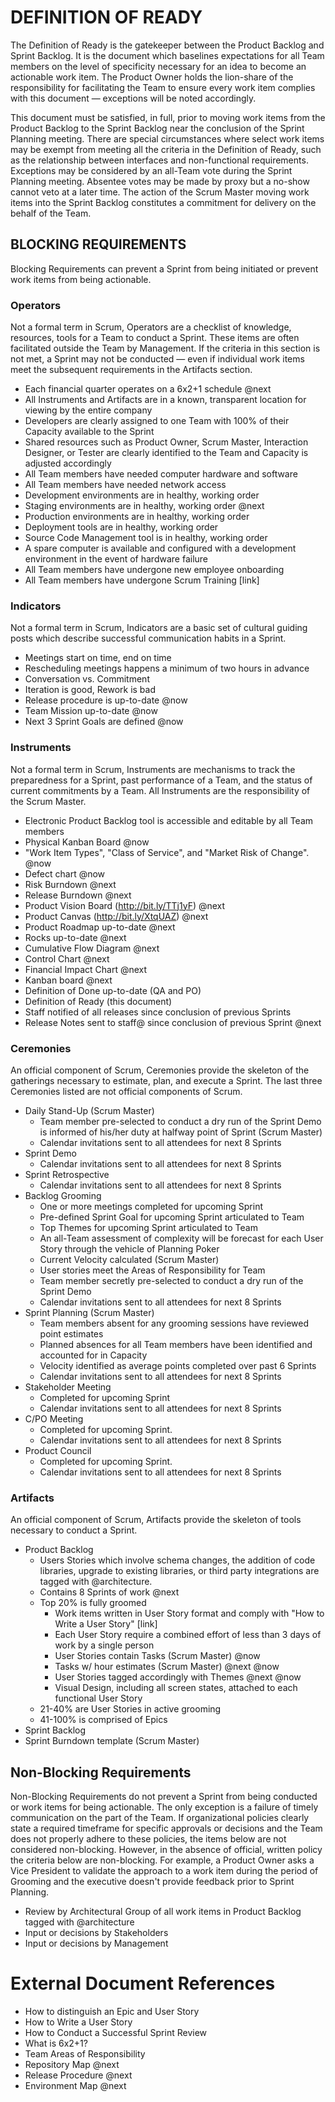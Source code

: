 # DEFINITION OF READY
The Definition of Ready is the gatekeeper between the Product Backlog and Sprint Backlog.  It is the document which baselines expectations for all Team members on the level of specificity necessary for an idea to become an actionable work item.  The Product Owner holds the lion-share of the responsibility for facilitating the Team to ensure every work item complies with this document — exceptions will be noted accordingly.

This document must be satisfied, in full, prior to moving work items from the Product Backlog to the Sprint Backlog near the conclusion of the Sprint Planning meeting.  There are special circumstances where select work items may be exempt from meeting all the criteria in the Definition of Ready, such as the relationship between interfaces and non-functional requirements.  Exceptions may be considered by an all-Team vote during the Sprint Planning meeting.  Absentee votes may be made by proxy but a no-show cannot veto at a later time.  The action of the Scrum Master moving work items into the Sprint Backlog constitutes a commitment for delivery on the behalf of the Team.

## BLOCKING REQUIREMENTS
Blocking Requirements can prevent a Sprint from being initiated or prevent work items from being actionable.

### Operators
Not a formal term in Scrum, Operators are a checklist of knowledge, resources, tools for a Team to conduct a Sprint.  These items are often facilitated outside the Team by Management.  If the criteria in this section is not met, a Sprint may not be conducted — even if individual work items meet the subsequent requirements in the Artifacts section.

- Each financial quarter operates on a 6x2+1 schedule @next
- All Instruments and Artifacts are in a known, transparent location for viewing by the entire company
- Developers are clearly assigned to one Team with 100% of their Capacity available to the Sprint
- Shared resources such as Product Owner, Scrum Master, Interaction Designer, or Tester are clearly identified to the Team and Capacity is adjusted accordingly
- All Team members have needed computer hardware and software
- All Team members have needed network access
- Development environments are in healthy, working order
- Staging environments are in healthy, working order @next
- Production environments are in healthy, working order
- Deployment tools are in healthy, working order
- Source Code Management tool is in healthy, working order
- A spare computer is available and configured with a development environment in the event of hardware failure
- All Team members have undergone new employee onboarding
- All Team members have undergone Scrum Training [link]

### Indicators
Not a formal term in Scrum, Indicators are a basic set of cultural guiding posts which describe successful communication habits in a Sprint.

- Meetings start on time, end on time
- Rescheduling meetings happens a minimum of two hours in advance
- Conversation vs. Commitment
- Iteration is good, Rework is bad
- Release procedure is up-to-date @now
- Team Mission up-to-date @now
- Next 3 Sprint Goals are defined @now

### Instruments
Not a formal term in Scrum, Instruments are mechanisms to track the preparedness for a Sprint, past performance of a Team, and the status of current commitments by a Team.  All Instruments are the responsibility of the Scrum Master.

- Electronic Product Backlog tool is accessible and editable by all Team members
- Physical Kanban Board @now
- "Work Item Types", "Class of Service", and "Market Risk of Change". @now
- Defect chart @now
- Risk Burndown @next
- Release Burndown @next
- Product Vision Board (http://bit.ly/TTj1yF) @next
- Product Canvas (http://bit.ly/XtqUAZ) @next
- Product Roadmap up-to-date @next
- Rocks up-to-date @next
- Cumulative Flow Diagram @next
- Control Chart @next
- Financial Impact Chart @next
- Kanban board @next
- Definition of Done up-to-date (QA and PO)
- Definition of Ready (this document)
- Staff notified of all releases since conclusion of previous Sprints
- Release Notes sent to staff@ since conclusion of previous Sprint @next

### Ceremonies
An official component of Scrum, Ceremonies provide the skeleton of the gatherings necessary to estimate, plan, and execute a Sprint.  The last three Ceremonies listed are not official components of Scrum.

- Daily Stand-Up (Scrum Master)
	- Team member pre-selected to conduct a dry run of the Sprint Demo is informed of his/her duty at halfway point of Sprint (Scrum Master)
	- Calendar invitations sent to all attendees for next 8 Sprints
- Sprint Demo
	- Calendar invitations sent to all attendees for next 8 Sprints
- Sprint Retrospective
	- Calendar invitations sent to all attendees for next 8 Sprints
- Backlog Grooming
	- One or more meetings completed for upcoming Sprint
	- Pre-defined Sprint Goal for upcoming Sprint articulated to Team
	- Top Themes for upcoming Sprint articulated to Team
	- An all-Team assessment of complexity will be forecast for each User Story through the vehicle of Planning Poker
	- Current Velocity calculated (Scrum Master)
	- User stories meet the Areas of Responsibility for Team
	- Team member secretly pre-selected to conduct a dry run of the Sprint Demo
	- Calendar invitations sent to all attendees for next 8 Sprints
- Sprint Planning (Scrum Master)
	- Team members absent for any grooming sessions have reviewed point estimates
	- Planned absences for all Team members have been identified and accounted for in Capacity
	- Velocity identified as average points completed over past 6 Sprints
	- Calendar invitations sent to all attendees for next 8 Sprints
- Stakeholder Meeting
	- Completed for upcoming Sprint
	- Calendar invitations sent to all attendees for next 8 Sprints
- C/PO Meeting
	- Completed for upcoming Sprint.
	- Calendar invitations sent to all attendees for next 8 Sprints
- Product Council
	- Completed for upcoming Sprint.
	- Calendar invitations sent to all attendees for next 8 Sprints

### Artifacts
An official component of Scrum, Artifacts provide the skeleton of tools necessary to conduct a Sprint.
- Product Backlog
	- Users Stories which involve schema changes, the addition of code libraries, upgrade to existing libraries, or third party integrations are tagged with @architecture.
	- Contains 8 Sprints of work @next
	- Top 20% is fully groomed
		- Work items written in User Story format and comply with "How to Write a User Story" [link]
		- Each User Story require a combined effort of less than 3 days of work by a single person
		- User Stories contain Tasks (Scrum Master) @now
		- Tasks w/ hour estimates (Scrum Master) @next @now
		- User Stories tagged accordingly with Themes @next @now
		- Visual Design, including all screen states, attached to each functional User Story
	- 21-40% are User Stories in active grooming
	- 41-100% is comprised of Epics
- Sprint Backlog
- Sprint Burndown template (Scrum Master)

## Non-Blocking Requirements
Non-Blocking Requirements do not prevent a Sprint from being conducted or work items for being actionable.  The only exception is a failure of timely communication on the part of the Team.  If organizational policies clearly state a required timeframe for specific approvals or decisions and the Team does not properly adhere to these policies, the items below are not considered non-blocking.  However, in the absence of official, written policy the criteria below are non-blocking.  For example, a Product Owner asks a Vice President to validate the approach to a work item during the period of Grooming and the executive doesn't provide feedback prior to Sprint Planning.

- Review by Architectural Group of all work items in Product Backlog tagged with @architecture
- Input or decisions by Stakeholders
- Input or decisions by Management

# External Document References
- How to distinguish an Epic and User Story
- How to Write a User Story
- How to Conduct a Successful Sprint Review
- What is 6x2+1?
- Team Areas of Responsibility
- Repository Map @next
- Release Procedure @next
- Environment Map @next
